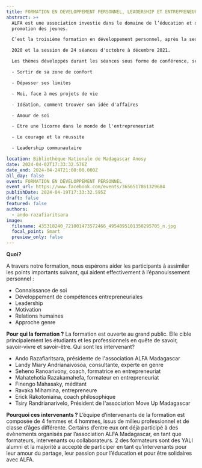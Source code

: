```yaml
---
title: FORMATION EN DEVELOPPEMENT PERSONNEL, LEADERSHIP ET ENTREPRENEURIAT
abstract: >+
  ALFA est une association investie dans le domaine de l’éducation et dans la
  promotion des jeunes.

  C’est la troisième formation en développement personnel, après la session de 5 jours en février

  2020 et la session de 24 séances d'octobre à décembre 2021.

  Les thèmes développés durant les séances sous forme de conférence, séminaire, ateliers et partages sont:

  - Sortir de sa zone de confort

  - Dépasser ses limites

  - Moi, face à mes projets de vie

  - Idéation, comment trouver son idée d'affaires

  - Amour de soi

  - Etre une licorne dans le monde de l'entrepreneuriat

  - Le courage et la réussite

  - Leadership communautaire

location: Bibliothèque Nationale de Madagascar Anosy
date: 2024-04-02T17:33:32.576Z
date_end: 2024-04-24T21:00:00.000Z
all_day: false
event: FORMATION EN DEVELOPPEMENT PERSONNEL
event_url: https://www.facebook.com/events/3656517861329684
publishDate: 2024-04-19T17:33:32.595Z
draft: false
featured: false
authors:
  - ando-razafiaritsara
image:
  filename: 435318240_721001473572466_4954895101350295705_n.jpg
  focal_point: Smart
  preview_only: false
---
```

**Quoi?**

A travers notre formation, nous espérons aider les participants à assimiler les points importants
suivant, qui aident effectivement à l’épanouissement personnel :

* Connaissance de soi 
* Développement de compétences entrepreneuriales
* Leadership
* Motivation
* Relations humaines
* Approche genre

**Pour qui la formation ?**
La formation est ouverte au grand public. Elle cible principalement les étudiants et les professionnels en quête de savoir, savoir-vivre et savoir-être.
Qui sont les intervenant?

* Ando Razafiaritsara, présidente de l'association ALFA Madagascar
* Landy Miary Andrianaivosoa, consultante, experte en genre
* Seheno Ranoarivony, coach, formatrice en entrepreneuriat
* Mahatehotia Razakamahefa, formateur en entrepreneuriat
* Finengo Mahasaky, méditant
* Ravaka Mihamina, entrepreneure
* Erick Rakotoniaina, coach philosophique
* Tsiry Randrianarivelo, Président de l'association Move Up Madagascar

**Pourquoi ces intervenants ?**
L’équipe d’intervenants de la formation est composée de 4 femmes et 4 hommes, issus de milieu
professionnel et de classe d’âges différente.
Certains d’entre eux ont déjà participé à des évènements organisés par l’association ALFA
Madagascar, en tant que formateurs, intervenants ou collaborateurs.
2 des formateurs sont des YALI alumni et la majorité a accepté de participer en tant qu’intervenants
pour leur amour du partage, leur passion pour l’éducation et pour être solidaires avec ALFA.